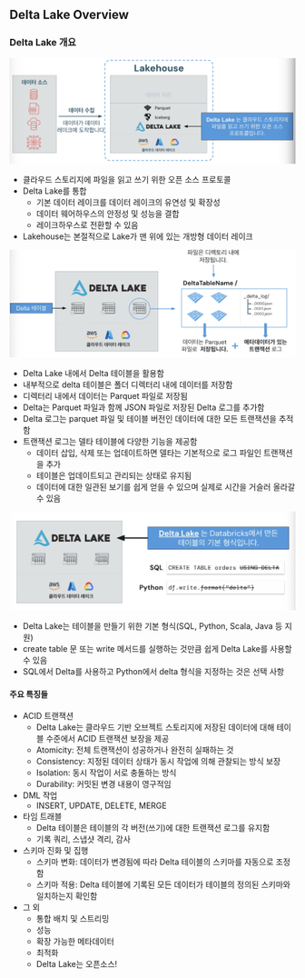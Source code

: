 ## Delta Lake Overview

### Delta Lake 개요
![alt text](image-6.png)
- 클라우드 스토리지에 파일을 읽고 쓰기 위한 오픈 소스 프로토콜
- Delta Lake를 통합
  - 기본 데이터 레이크를 데이터 레이크의 유연성 및 확장성
  - 데이터 웨어하우스의 안정성 및 성능을 결합
  - 레이크하우스로 전환할 수 있음
- Lakehouse는 본절적으로 Lake가 맨 위에 있는 개방형 데이터 레이크

![alt text](image-7.png)
- Delta Lake 내에서 Delta 테이블을 활용함
- 내부적으로 delta 테이블은 폴더 디렉터리 내에 데이터를 저장함
- 디렉터리 내에서 데이터는 Parquet 파일로 저장됨
- Delta는 Parquet 파일과 함께 JSON 파일로 저장된 Delta 로그를 추가함
- Delta 로그는 parquet 파일 및 테이블 버전인 데이터에 대한 모든 트랜잭션을 추적함
- 트랜잭션 로그는 델타 테이블에 다양한 기능을 제공함
    - 데이터 삽입, 삭제 또는 업데이트하면 델타는 기본적으로 로그 파일인 트랜잭션을 추가
    - 테이블은 업데이트되고 관리되는 상태로 유지됨
    - 데이터에 대한 일관된 보기를 쉽게 얻을 수 있으며 실제로 시간을 거슬러 올라갈 수 있음

![alt text](image-8.png)
- Delta Lake는 테이블을 만들기 위한 기본 형식(SQL, Python, Scala, Java 등 지원)
- create table 문 또는 write 메서드를 실행하는 것만큼 쉽게 Delta Lake를 사용할 수 있음
- SQL에서 Delta를 사용하고 Python에서 delta 형식을 지정하는 것은 선택 사항

#### 주요 특징들
- ACID 트랜잭션
  - Delta Lake는 클라우드 기반 오브젝트 스토리지에 저장된 데이터에 대해 테이블 수준에서 ACID 트랜잭션 보장을 제공
  - Atomicity: 전체 트랜잭션이 성공하거나 완전히 실패하는 것
  - Consistency: 지정된 데이터 상태가 동시 작업에 의해 관찰되는 방식 보장
  - Isolation: 동시 작업이 서로 충돌하는 방식
  - Durability: 커밋된 변경 내용이 영구적임
- DML 작업
  - INSERT, UPDATE, DELETE, MERGE
- 타임 트래블
  - Delta 테이블은 테이블의 각 버전(쓰기)에 대한 트랜잭션 로그를 유지함
  - 기록 쿼리, 스냅샷 격리, 감사
- 스키마 진화 및 집행
  - 스키마 변화: 데이터가 변경됨에 따라 Delta 테이블의 스키마를 자동으로 조정함
  - 스키마 적용: Delta 테이블에 기록된 모든 데이터가 테이블의 정의된 스키마와 일치하는지 확인함
- 그 외
  - 통합 배치 및 스트리밍
  - 성능
  - 확장 가능한 메타데이터
  - 최적화
  - Delta Lake는 오픈소스!